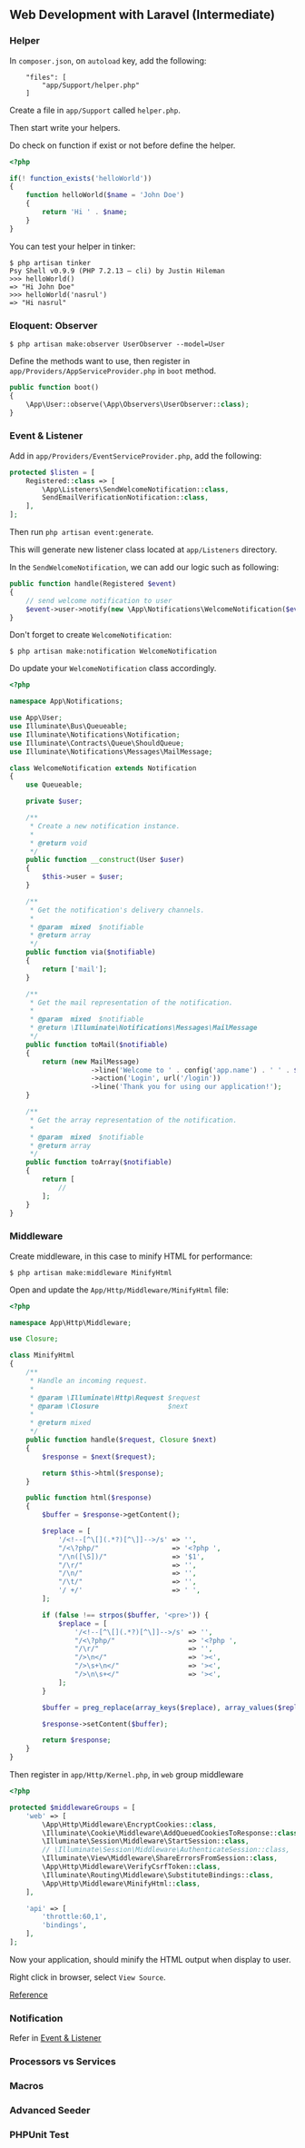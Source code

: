 ## Web Development with Laravel (Intermediate)

### Helper

In `composer.json`, on `autoload` key, add the following:

```
    "files": [
        "app/Support/helper.php"
    ]
```

Create a file in `app/Support` called `helper.php`.

Then start write your helpers. 

Do check on function if exist or not before define the helper.

```php
<?php 

if(! function_exists('helloWorld'))
{
	function helloWorld($name = 'John Doe')
	{
		return 'Hi ' . $name;
	}
}
```

You can test your helper in tinker:

```
$ php artisan tinker
Psy Shell v0.9.9 (PHP 7.2.13 — cli) by Justin Hileman
>>> helloWorld()
=> "Hi John Doe"
>>> helloWorld('nasrul')
=> "Hi nasrul"
```

### Eloquent: Observer

```
$ php artisan make:observer UserObserver --model=User
```

Define the methods want to use, then register in `app/Providers/AppServiceProvider.php` in `boot` method.

```php
public function boot()
{
    \App\User::observe(\App\Observers\UserObserver::class);
}
```

### Event & Listener

Add in `app/Providers/EventServiceProvider.php`, add the following:
 
```php
protected $listen = [
    Registered::class => [
        \App\Listeners\SendWelcomeNotification::class,
        SendEmailVerificationNotification::class,
    ],
];
```

Then run `php artisan event:generate`.

This will generate new listener class located at `app/Listeners` directory.

In the `SendWelcomeNotification`, we can add our logic such as following:

```php
public function handle(Registered $event)
{
    // send welcome notification to user
    $event->user->notify(new \App\Notifications\WelcomeNotification($event->user));
}
```

Don't forget to create `WelcomeNotification`:

```
$ php artisan make:notification WelcomeNotification
```

Do update your `WelcomeNotification` class accordingly.

```php
<?php

namespace App\Notifications;

use App\User;
use Illuminate\Bus\Queueable;
use Illuminate\Notifications\Notification;
use Illuminate\Contracts\Queue\ShouldQueue;
use Illuminate\Notifications\Messages\MailMessage;

class WelcomeNotification extends Notification
{
    use Queueable;

    private $user;

    /**
     * Create a new notification instance.
     *
     * @return void
     */
    public function __construct(User $user)
    {
        $this->user = $user;
    }

    /**
     * Get the notification's delivery channels.
     *
     * @param  mixed  $notifiable
     * @return array
     */
    public function via($notifiable)
    {
        return ['mail'];
    }

    /**
     * Get the mail representation of the notification.
     *
     * @param  mixed  $notifiable
     * @return \Illuminate\Notifications\Messages\MailMessage
     */
    public function toMail($notifiable)
    {
        return (new MailMessage)
                    ->line('Welcome to ' . config('app.name') . ' ' . $this->user->name)
                    ->action('Login', url('/login'))
                    ->line('Thank you for using our application!');
    }

    /**
     * Get the array representation of the notification.
     *
     * @param  mixed  $notifiable
     * @return array
     */
    public function toArray($notifiable)
    {
        return [
            //
        ];
    }
}
```

### Middleware

Create middleware, in this case to minify HTML for performance:

```
$ php artisan make:middleware MinifyHtml
```

Open and update the `App/Http/Middleware/MinifyHtml` file:

```php 
<?php

namespace App\Http\Middleware;

use Closure;

class MinifyHtml
{
    /**
     * Handle an incoming request.
     *
     * @param \Illuminate\Http\Request $request
     * @param \Closure                 $next
     *
     * @return mixed
     */
    public function handle($request, Closure $next)
    {
        $response = $next($request);

        return $this->html($response);
    }

    public function html($response)
    {
        $buffer = $response->getContent();

        $replace = [
            '/<!--[^\[](.*?)[^\]]-->/s' => '',
            "/<\?php/"                  => '<?php ',
            "/\n([\S])/"                => '$1',
            "/\r/"                      => '',
            "/\n/"                      => '',
            "/\t/"                      => '',
            '/ +/'                      => ' ',
        ];

        if (false !== strpos($buffer, '<pre>')) {
            $replace = [
                '/<!--[^\[](.*?)[^\]]-->/s' => '',
                "/<\?php/"                  => '<?php ',
                "/\r/"                      => '',
                "/>\n</"                    => '><',
                "/>\s+\n</"                 => '><',
                "/>\n\s+</"                 => '><',
            ];
        }

        $buffer = preg_replace(array_keys($replace), array_values($replace), $buffer);

        $response->setContent($buffer);

        return $response;
    }
}
```

Then register in `app/Http/Kernel.php`, in `web` group middleware 

```php 
<?php 

protected $middlewareGroups = [
    'web' => [
        \App\Http\Middleware\EncryptCookies::class,
        \Illuminate\Cookie\Middleware\AddQueuedCookiesToResponse::class,
        \Illuminate\Session\Middleware\StartSession::class,
        // \Illuminate\Session\Middleware\AuthenticateSession::class,
        \Illuminate\View\Middleware\ShareErrorsFromSession::class,
        \App\Http\Middleware\VerifyCsrfToken::class,
        \Illuminate\Routing\Middleware\SubstituteBindings::class,
        \App\Http\Middleware\MinifyHtml::class,
    ],

    'api' => [
        'throttle:60,1',
        'bindings',
    ],
];
```

Now your application, should minify the HTML output when display to user.

Right click in browser, select `View Source`.

[Reference](https://blog.nasrulhazim.com/2018/02/laravel-minify-html/)

### Notification

Refer in [Event & Listener](#event-listener)

### Processors vs Services

### Macros

### Advanced Seeder

### PHPUnit Test


